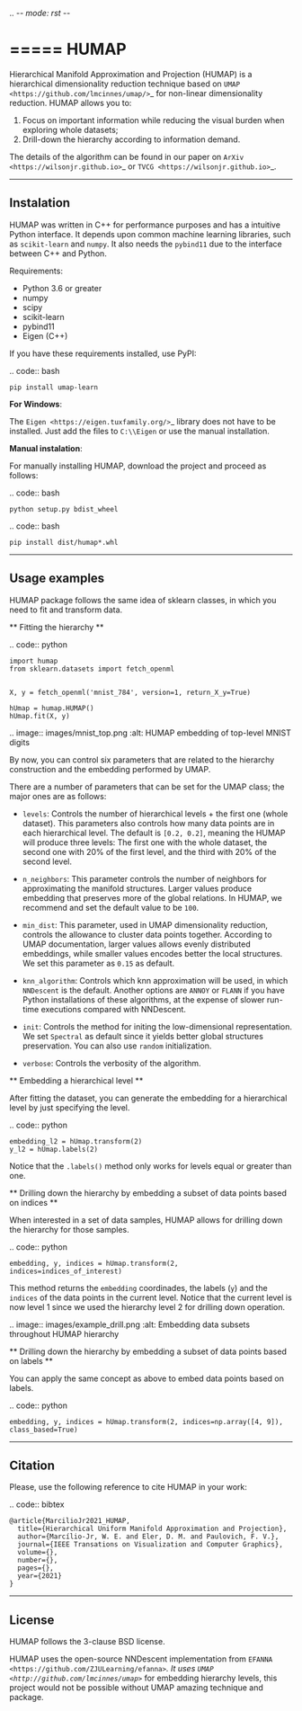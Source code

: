 .. -*- mode: rst -*-

=====
HUMAP
=====

Hierarchical Manifold Approximation and Projection (HUMAP) is a hierarchical dimensionality reduction technique 
based on `UMAP <https://github.com/lmcinnes/umap/>`_ for non-linear dimensionality reduction. HUMAP allows you to:

1. Focus on important information while reducing the visual burden when exploring whole datasets;
2. Drill-down the hierarchy according to information demand.

The details of the algorithm can be found in our paper on `ArXiv <https://wilsonjr.github.io>`_ or `TVCG <https://wilsonjr.github.io>`_.


-----------
Instalation
-----------

HUMAP was written in C++ for performance purposes and has a intuitive Python interface. 
It depends upon common machine learning libraries, such as ``scikit-learn`` and ``numpy``.
It also needs the ``pybind11`` due to the interface between C++ and Python.


Requirements:

* Python 3.6 or greater
* numpy
* scipy
* scikit-learn
* pybind11
* Eigen (C++)

If you have these requirements installed, use PyPI:

.. code:: bash

    pip install umap-learn


**For Windows**:

The `Eigen <https://eigen.tuxfamily.org/>`_ library does not have to be installed. Just add the files to `C:\\Eigen` or use the manual installation.

**Manual instalation**: 

For manually installing HUMAP, download the project and proceed as follows:

.. code:: bash
 	
 	python setup.py bdist_wheel

.. code:: bash

 	pip install dist/humap*.whl


--------------
Usage examples
--------------

HUMAP package follows the same idea of sklearn classes, in which you need to fit and transform data.

** Fitting the hierarchy **

.. code:: python

	import humap
	from sklearn.datasets import fetch_openml


	X, y = fetch_openml('mnist_784', version=1, return_X_y=True)

	hUmap = humap.HUMAP()
	hUmap.fit(X, y)

.. image:: images/mnist_top.png
	:alt: HUMAP embedding of top-level MNIST digits

By now, you can control six parameters that are related to the hierarchy construction and the embedding performed by UMAP.


There are a number of parameters that can be set for the UMAP class; the
major ones are as follows:

 -  ``levels``: Controls the number of hierarchical levels + the first one (whole dataset). This parameters also controls how many data points are in each hierarchical level. The default is ``[0.2, 0.2]``, meaning the HUMAP will produce three levels: The first one  	with the whole dataset, the second one with 20% of the first level, and the third with 20% of the second level.

 -  ``n_neighbors``: This parameter controls the number of neighbors for approximating the manifold structures. Larger values produce embedding that preserves more of the global relations. In HUMAP, we recommend and set the default value to be ``100``.

 -  ``min_dist``: This parameter, used in UMAP dimensionality reduction, controls the allowance	to cluster data points together. According to UMAP documentation, larger values allows evenly distributed embeddings, while smaller values encodes better the local structures. We set this parameter as ``0.15`` as default.

 -  ``knn_algorithm``: Controls which knn approximation will be used, in which ``NNDescent`` is the default. Another options are ``ANNOY`` or ``FLANN`` if you have Python installations of these algorithms, at the expense of	slower run-time executions compared with NNDescent.

 -  ``init``: Controls the method for initing the low-dimensional representation. We set ``Spectral`` as default since it yields better global structures preservation. You can also use ``random`` initialization.

 -  ``verbose``: Controls the verbosity of the algorithm.


** Embedding a hierarchical level **

After fitting the dataset, you can generate the embedding for a hierarchical level by just specifying the level.

.. code:: python

	embedding_l2 = hUmap.transform(2)
	y_l2 = hUmap.labels(2)

Notice that the ``.labels()`` method only works for levels equal or greater than one.


** Drilling down the hierarchy by embedding a subset of data points based on indices **

When interested in a set of data samples, HUMAP allows for drilling down the hierarchy for those samples.


.. code:: python

	embedding, y, indices = hUmap.transform(2, indices=indices_of_interest)

This method returns the ``embedding`` coordinades, the labels (``y``) and the ``indices`` of the data points in the current level. Notice that the current level is now level 1 since we used the hierarchy level 2 for drilling down operation.

.. image:: images/example_drill.png
	:alt: Embedding data subsets throughout HUMAP hierarchy

** Drilling down the hierarchy by embedding a subset of data points based on labels **

You can apply the same concept as above to embed data points based on labels. 

.. code:: python	

	embedding, y, indices = hUmap.transform(2, indices=np.array([4, 9]), class_based=True)

--------
Citation
--------

Please, use the following reference to cite HUMAP in your work:

.. code:: bibtex

    @article{MarcilioJr2021_HUMAP,
      title={Hierarchical Uniform Manifold Approximation and Projection},
      author={Marcílio-Jr, W. E. and Eler, D. M. and Paulovich, F. V.},
      journal={IEEE Transations on Visualization and Computer Graphics},
      volume={},
      number={},
      pages={},
      year={2021}
    }


-------
License
-------

HUMAP follows the 3-clause BSD license.


HUMAP uses the open-source NNDescent implementation from `EFANNA <https://github.com/ZJULearning/efanna>`_. It uses `UMAP <http://github.com/lmcinnes/umap>`_ for embedding hierarchy levels, this project would not be possible 
without UMAP amazing technique and package.

